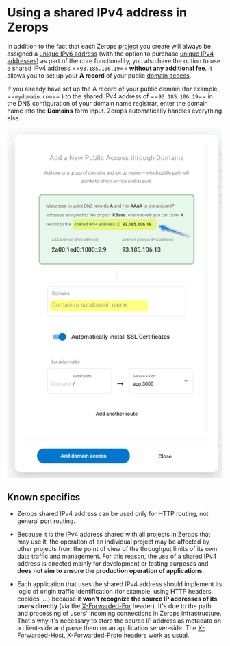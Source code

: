 # Using a shared IPv4 address in Zerops

In addition to the fact that each Zerops [project](/documentation/overview/pricing.html#projects) you create will always be assigned a [unique IPv6 address](/documentation/routing/unique-ipv4-ipv6-addresses.html) (with the option to purchase [unique IPv4 addresses](/documentation/routing/unique-ipv4-ipv6-addresses.html)) as part of the core functionality, you also have the option to use a shared IPv4 address ==`93.185.106.19`== **without any additional fee**. It allows you to set up your **A record** of your public [domain access](/documentation/routing/using-your-domain.html).

If you already have set up the A record of your public domain (for example, ==`mydomain.com`== ) to the shared IPv4 address of ==`93.185.106.19`== in the DNS configuration of your domain name registrar, enter the domain name into the **Domains** form input. Zerops automatically handles everything else.

![Public Domain Access](./images/Public-Domain-Access-Shared-IPv4.png "Shared IPv4 Address")

## Known specifics

* Zerops shared IPv4 address can be used only for HTTP routing, not general port routing.

* Because it is the IPv4 address shared with all projects in Zerops that may use it, the operation of an individual project may be affected by other projects from the point of view of the throughput limits of its own data traffic and management. For this reason, the use of a shared IPv4 address is directed mainly for development or testing purposes and **does not aim to ensure the production operation of applications**.

* Each application that uses the shared IPv4 address should implement its logic of origin traffic identification (for example, using HTTP headers, cookies, ...) because it **won't recognize the source IP addresses of its users directly** (via the [X-Forwarded-For](https://developer.mozilla.org/en-US/docs/Web/HTTP/Headers/X-Forwarded-For) header). It's due to the path and processing of users' incoming connections in Zerops infrastructure. That's why it's necessary to store the source IP address as metadata on a client-side and parse them on an application server-side. The [X-Forwarded-Host](https://developer.mozilla.org/en-US/docs/Web/HTTP/Headers/X-Forwarded-Host), [X-Forwarded-Proto](https://developer.mozilla.org/en-US/docs/Web/HTTP/Headers/X-Forwarded-Proto) headers work as usual.

